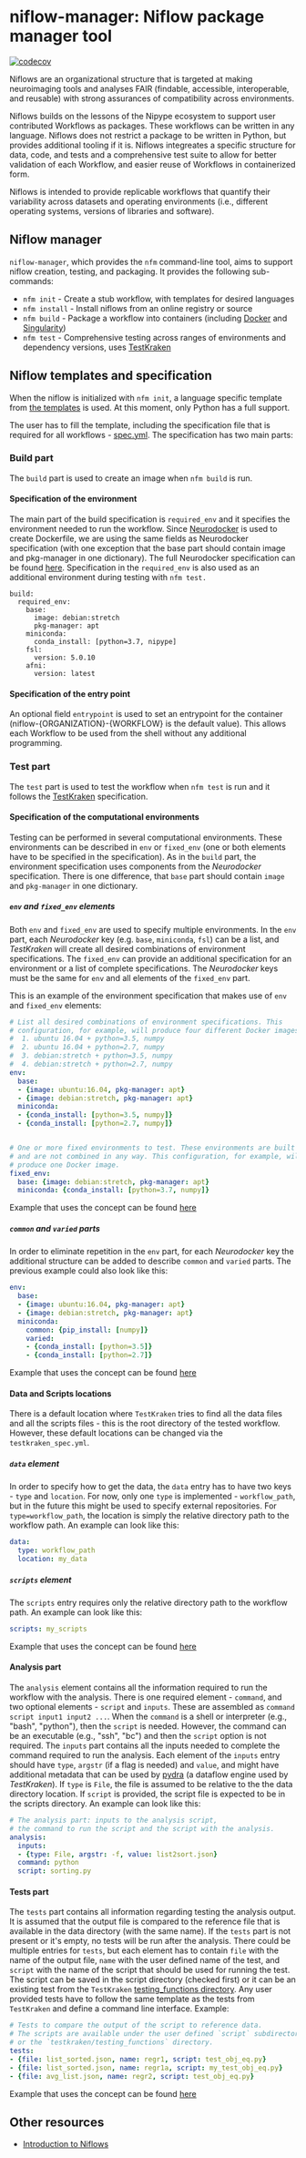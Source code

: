 # niflow-manager: Niflow package manager tool

[![codecov](https://codecov.io/gh/niflows/niflow-manager/branch/master/graph/badge.svg)](https://codecov.io/gh/niflows/niflow-manager)

Niflows are an organizational structure that is targeted at making neuroimaging
tools and analyses FAIR (findable, accessible, interoperable, and reusable) with
strong assurances of compatibility across environments.

Niflows builds on the lessons of the Nipype ecosystem to support user contributed
Workflows as packages. These workflows can be written in any language. Niflows does 
not restrict a package to be written in Python, but provides additional tooling 
if it is. Niflows integreates a specific structure for data, code, and tests and 
a comprehensive test suite to allow for better validation of each Workflow, and
easier reuse of Workflows in containerized form.

Niflows is intended to provide replicable workflows that quantify their variability
across datasets and operating environments (i.e., different operating systems, 
versions of libraries and software). 

## Niflow manager
`niflow-manager`, which provides the `nfm` command-line tool, aims to support
niflow creation, testing, and packaging. It provides the following sub-commands:

* `nfm init` - Create a stub workflow, with templates for desired languages
* `nfm install` - Install niflows from an online registry or source
* `nfm build` - Package a workflow into containers (including [Docker](https://www.docker.com/) 
and [Singularity](https://www.sylabs.io/singularity/))
* `nfm test` - Comprehensive testing across ranges of environments and dependency versions, uses 
[TestKraken](https://github.com/ReproNim/testkraken)

## Niflow templates and specification

When the niflow is initialized with `nfm init`, a language specific template from [the templates](https://github.com/niflows/niflow-manager/tree/master/niflow_manager/data/templates) is used. At this moment, only Python has a full support.

The user has to fill the template, including the specification file that is required for all workflows - [spec.yml](https://github.com/niflows/niflow-manager/blob/master/niflow_manager/data/templates/base/spec.yml).
The specification has two main parts:

### Build part
The `build` part is used to create an image when `nfm build` is run. 

#### Specification of the environment

The main part of the build specification is `required_env` and it specifies the environment needed to run the workflow.
Since [Neurodocker](https://github.com/ReproNim/neurodocker) is used to create Dockerfile, we are using the same fields as Neurodocker specification 
(with one exception that the base part should contain image and pkg-manager in one dictionary).
The full Neurodocker specification can be found [here](https://github.com/ReproNim/neurodocker#supported-software). 
Specification in the `required_env` is also used as an additional environment during testing with `nfm test.`

```
build:
  required_env:
    base:
      image: debian:stretch
      pkg-manager: apt
    miniconda:
      conda_install: [python=3.7, nipype]
    fsl:
      version: 5.0.10
    afni:
      version: latest
```

#### Specification of the entry point
An optional field `entrypoint` is used to set an entrypoint for the container 
(niflow-{ORGANIZATION}-{WORKFLOW} is the default value). This allows each
Workflow to be used from the shell without any additional programming.

### Test part
The `test` part is used to test the workflow when `nfm test` is run and it follows the [TestKraken](https://github.com/ReproNim/testkraken) specification.

#### Specification of the computational environments
Testing can be performed in several computational environments. These environments 
can be described in `env` or `fixed_env` (one or both elements have to be specified in the specification). 
As in the `build` part, the environment specification uses components from the _Neurodocker_ specification. 
There is one difference, that `base` part should contain `image` and `pkg-manager` in one dictionary.

##### `env` and `fixed_env` elements
Both `env` and `fixed_env` are used to specify multiple environments. In the `env` part, each _Neurodocker_ key (e.g. `base`, `miniconda`, `fsl`) can be a list, and _TestKraken_ will create all desired combinations of environment specifications. The `fixed_env` can provide an additional specification for an environment or a list of complete specifications. The _Neurodocker_ keys must be the same for `env` and all elements of the `fixed_env` part.

This is an example of the environment specification that makes use of `env` and `fixed_env` elements:

```yaml
# List all desired combinations of environment specifications. This
# configuration, for example, will produce four different Docker images:
#  1. ubuntu 16.04 + python=3.5, numpy
#  2. ubuntu 16.04 + python=2.7, numpy
#  3. debian:stretch + python=3.5, numpy
#  4. debian:stretch + python=2.7, numpy
env:
  base:
  - {image: ubuntu:16.04, pkg-manager: apt}
  - {image: debian:stretch, pkg-manager: apt}
  miniconda:
  - {conda_install: [python=3.5, numpy]}
  - {conda_install: [python=2.7, numpy]}


# One or more fixed environments to test. These environments are built as defined
# and are not combined in any way. This configuration, for example, will
# produce one Docker image.
fixed_env:
  base: {image: debian:stretch, pkg-manager: apt}
  miniconda: {conda_install: [python=3.7, numpy]}
```
Example that uses the concept can be found [here](https://github.com/ReproNim/testkraken/blob/master/workflows4regtests/basic_examples/sorting_list_fixedenv/testkraken_spec.yml)

##### `common` and `varied` parts
In order to eliminate repetition in the `env` part, for each _Neurodocker_ key the additional structure can be added to describe `common` and `varied` parts. The previous example could also look like this:
```yaml
env:
  base:
  - {image: ubuntu:16.04, pkg-manager: apt}
  - {image: debian:stretch, pkg-manager: apt}
  miniconda:
    common: {pip_install: [numpy]}
    varied:
    - {conda_install: [python=3.5]}
    - {conda_install: [python=2.7]}
```
Example that uses the concept can be found [here](https://github.com/ReproNim/testkraken/blob/master/workflows4regtests/basic_examples/sorting_array_pip_comvarenv/testkraken_spec.yml)



#### Data and Scripts locations

There is a default location where `TestKraken` tries to find all the data files and all the scripts files - this is the root directory of the tested workflow. However, these default locations can be changed via the `testkraken_spec.yml`.

##### `data` element
In order to specify how to get the data, the `data` entry has to have two keys - `type` and `location`. For now, only one `type` is implemented - `workflow_path`, but in the future this might be used to specify external repositories. For `type=workflow_path`, the location is simply the relative directory path to the workflow path. An example can look like this:

```yaml
data:
  type: workflow_path
  location: my_data
```

##### `scripts` element
The `scripts` entry requires only the relative directory path to the workflow path. An example can look like this:

```yaml
scripts: my_scripts
```
Example that uses the concept can be found [here](https://github.com/ReproNim/testkraken/blob/master/workflows4regtests/basic_examples/pseudo_random_numbers/testkraken_spec.yml)

#### Analysis part
The `analysis` element contains all the information required to run the workflow with the analysis. There is one required element - `command`, and two optional elements - `script` and `inputs`. These are assembled as `command script input1 input2 ...`. When the `command` is a shell or interpreter (e.g., "bash", "python"), then the `script` is needed. However, the command can be an executable (e.g., "ssh", "bc") and then the `script` option is not required. The `inputs` part contains all the inputs needed to complete the command required to run the analysis. Each element of the `inputs` entry should have `type`, `argstr` (if a flag is needed) and `value`, and might have additional metadata that can be used by [pydra](https://github.com/nipype/pydra) (a dataflow engine used by _TestKraken_). If `type` is `File`, the file is assumed to be relative to the the data directory location. If `script` is provided, the script file is expected to be in the scripts directory. An example can look like this:

```yaml
# The analysis part: inputs to the analysis script,
# the command to run the script and the script with the analysis.
analysis:
  inputs:
  - {type: File, argstr: -f, value: list2sort.json}
  command: python
  script: sorting.py
```

#### Tests part
The `tests` part contains all information regarding testing the analysis output. It is assumed that the output file is compared to the reference file that is available in the data directory (with the same name). If the `tests` part is not present or it's empty, no tests will be run after the analysis. There could be multiple entries for `tests`, but each element has to contain `file` with the name of the output file, `name` with the user defined name of the test, and `script` with the name of the script that should be used for running the test. The script can be saved in the script directory (checked first) or it can be an existing test from the `TestKraken` [testing_functions directory](https://github.com/ReproNim/testkraken/tree/master/testkraken/testing_functions). Any user provided tests have to follow the same template as the tests from `TestKraken` and define a command line interface.
Example:

```yaml
# Tests to compare the output of the script to reference data.
# The scripts are available under the user defined `script` subdirectory
# or the `testkraken/testing_functions` directory.
tests:
- {file: list_sorted.json, name: regr1, script: test_obj_eq.py}
- {file: list_sorted.json, name: regr1a, script: my_test_obj_eq.py}
- {file: avg_list.json, name: regr2, script: test_obj_eq.py}
```
Example that uses the concept can be found [here](https://github.com/ReproNim/testkraken/blob/master/workflows4regtests/basic_examples/sorting_list_fixedenv/testkraken_spec.yml)



## Other resources

* [Introduction to Niflows](https://effigies.github.io/niflows-intro/#1)
